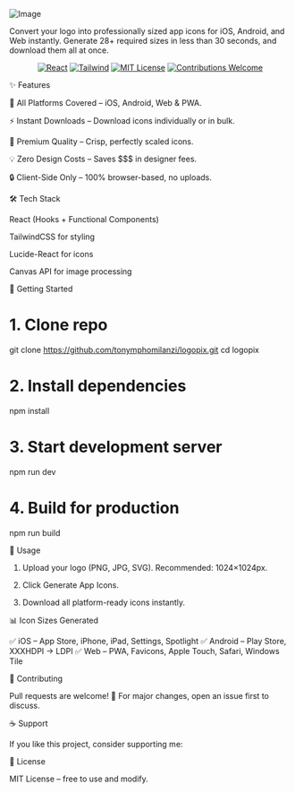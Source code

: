 ![Image](https://github.com/user-attachments/assets/a254a6fc-a608-4ebf-9c73-d0466f32cbc3)


Convert your logo into professionally sized app icons for iOS, Android, and Web instantly.
Generate 28+ required sizes in less than 30 seconds, and download them all at once.

<p align="center">  </p> <p align="center"> <a href="https://react.dev/"><img src="https://img.shields.io/badge/Built%20with-React-61DAFB?logo=react&logoColor=white" alt="React"/></a> <a href="https://tailwindcss.com/"><img src="https://img.shields.io/badge/Styled%20with-TailwindCSS-38B2AC?logo=tailwindcss&logoColor=white" alt="Tailwind"/></a> <a href="LICENSE"><img src="https://img.shields.io/badge/License-MIT-green.svg" alt="MIT License"/></a> <a href="https://github.com/your-username/logopix/issues"><img src="https://img.shields.io/badge/Contributions-Welcome-blue.svg" alt="Contributions Welcome"/></a> </p>

✨ Features

📱 All Platforms Covered – iOS, Android, Web & PWA.

⚡ Instant Downloads – Download icons individually or in bulk.

🎨 Premium Quality – Crisp, perfectly scaled icons.

💡 Zero Design Costs – Saves $$$ in designer fees.

🔒 Client-Side Only – 100% browser-based, no uploads.


🛠 Tech Stack

React (Hooks + Functional Components)

TailwindCSS for styling

Lucide-React for icons

Canvas API for image processing

🚀 Getting Started
# 1. Clone repo
git clone https://github.com/tonymphomilanzi/logopix.git
cd logopix

# 2. Install dependencies
npm install

# 3. Start development server
npm run dev

# 4. Build for production
npm run build



🎯 Usage

1. Upload your logo (PNG, JPG, SVG). Recommended: 1024×1024px.

2. Click Generate App Icons.

3. Download all platform-ready icons instantly.

📊 Icon Sizes Generated

✅ iOS – App Store, iPhone, iPad, Settings, Spotlight
✅ Android – Play Store, XXXHDPI → LDPI
✅ Web – PWA, Favicons, Apple Touch, Safari, Windows Tile

🤝 Contributing

Pull requests are welcome! 🚀
For major changes, open an issue first to discuss.

☕ Support

If you like this project, consider supporting me:


📄 License

MIT License – free to use and modify.
